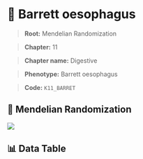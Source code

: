 # 🧪 Barrett oesophagus

> **Root:** Mendelian Randomization

> **Chapter:** 11  

> **Chapter name:** Digestive

> **Phenotype:** Barrett oesophagus  

> **Code:** `K11_BARRET`

## 🧬 Mendelian Randomization  

<img src="/MR/Figures/Forward/K11_BARRET.png"/>

## 📊 Data Table

<CsvTableMRF src="/MR_Data/Forward/K11_BARRET.csv"/>
